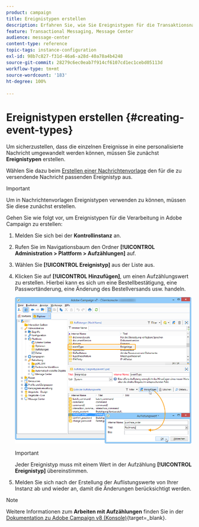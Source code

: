 ```yaml
---
product: campaign
title: Ereignistypen erstellen
description: Erfahren Sie, wie Sie Ereignistypen für die Transaktionsnachrichten erstellen, die Sie mit Adobe Campaign Classic versenden möchten
feature: Transactional Messaging, Message Center
audience: message-center
content-type: reference
topic-tags: instance-configuration
exl-id: 98b7c827-f31d-46a6-a28d-40a78a4b4248
source-git-commit: 28279c6ec0eab7f914cf6107cd1ec1cebd05113d
workflow-type: tm+mt
source-wordcount: '183'
ht-degree: 100%

---
```


# Ereignistypen erstellen {#creating-event-types}



Um sicherzustellen, dass die einzelnen Ereignisse in eine personalisierte Nachricht umgewandelt werden können, müssen Sie zunächst **Ereignistypen** erstellen.

Wählen Sie dazu beim [Erstellen einer Nachrichtenvorlage](../../message-center/using/creating-the-message-template.md) den für die zu versendende Nachricht passenden Ereignistyp aus.

>[!IMPORTANT]
>
>Um in Nachrichtenvorlagen Ereignistypen verwenden zu können, müssen Sie diese zunächst erstellen.

Gehen Sie wie folgt vor, um Ereignistypen für die Verarbeitung in Adobe Campaign zu erstellen:

1. Melden Sie sich bei der **Kontrollinstanz** an.

1. Rufen Sie im Navigationsbaum den Ordner **[!UICONTROL Administration > Plattform > Aufzählungen]** auf.

1. Wählen Sie **[!UICONTROL Ereignistyp]** aus der Liste aus.

1. Klicken Sie auf **[!UICONTROL Hinzufügen]**, um einen Aufzählungswert zu erstellen. Hierbei kann es sich um eine Bestellbestätigung, eine Passwortänderung, eine Änderung des Bestellversands usw. handeln.

   ![](assets/messagecenter_eventtype_enum_001.png)

   >[!IMPORTANT]
   >
   >Jeder Ereignistyp muss mit einem Wert in der Aufzählung **[!UICONTROL Ereignistyp]** übereinstimmen.

1. Melden Sie sich nach der Erstellung der Auflistungswerte von Ihrer Instanz ab und wieder an, damit die Änderungen berücksichtigt werden.

>[!NOTE]
>
>Weitere Informationen zum **Arbeiten mit Aufzählungen** finden Sie in der [Dokumentation zu Adobe Campaign v8 (Konsole)](https://experienceleague.adobe.com/de/docs/campaign/campaign-v8/config/settings/enumerations){target=_blank}.



